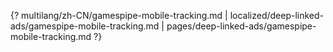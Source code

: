 {? multilang/zh-CN/gamespipe-mobile-tracking.md | localized/deep-linked-ads/gamespipe-mobile-tracking.md | pages/deep-linked-ads/gamespipe-mobile-tracking.md ?}
